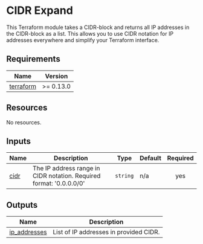 # CIDR Expand

This Terraform module takes a CIDR-block and returns all IP addresses in the CIDR-block as a list. This allows you to use CIDR notation for IP addresses everywhere and simplify your Terraform interface.

<!-- BEGIN_TF_DOCS -->
## Requirements

| Name | Version |
|------|---------|
| <a name="requirement_terraform"></a> [terraform](#requirement\_terraform) | >= 0.13.0 |

## Resources

No resources.

## Inputs

| Name | Description | Type | Default | Required |
|------|-------------|------|---------|:--------:|
| <a name="input_cidr"></a> [cidr](#input\_cidr) | The IP address range in CIDR notation. Required format: '0.0.0.0/0' | `string` | n/a | yes |

## Outputs

| Name | Description |
|------|-------------|
| <a name="output_ip_addresses"></a> [ip\_addresses](#output\_ip\_addresses) | List of IP addresses in provided CIDR. |
<!-- END_TF_DOCS -->
